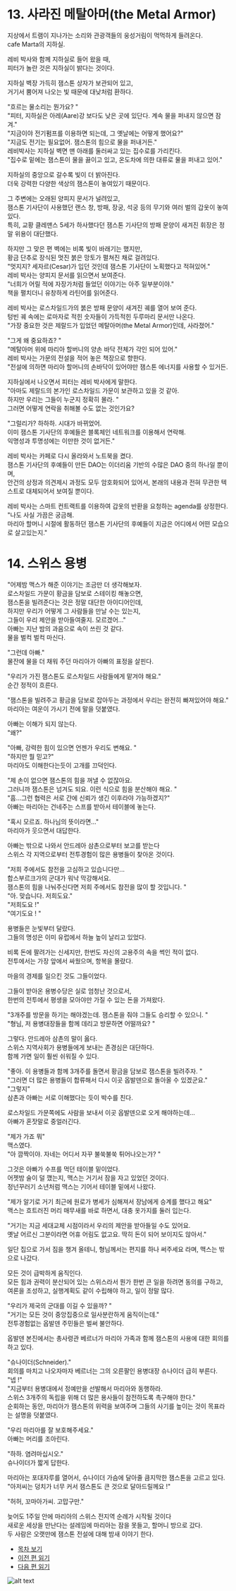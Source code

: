 # 13. 사라진 메탈아머(the Metal Armor)  

지상에서 트램이 지나가는 소리와 관광객들의 웅성거림이 먹먹하게 들려온다.  
cafe Marta의 지하실.  

레비 박사와 함께 지하실로 들어 왔을 때,  
피터가 놀란 것은 지하실이 밝다는 것이다.  

지하실 벽장 가득히 잼스톤 상자가 보관되어 있고,  
거기서 뿜어져 나오는 빛 때문에 대낮처럼 환하다.  

"흐르는 물소리는 뭔가요? "  
"피터, 지하실은 아레(Aare)강 보다도 낮은 곳에 있단다. 계속 물을 퍼내지 않으면 잠겨."  
"지금이야 전기펌프를 이용하면 되는데, 그 옛날에는 어떻게 했어요?"  
"지금도 전기는 필요없어. 잼스톤의 힘으로 물을 퍼내거든."  
레비박사는 지하실 벽면 맨 아래를 둘러싸고 있는 집수로를 가리킨다.  
"집수로 밑에는 잼스톤이 물을 끓이고 있고, 온도차에 의한 대류로 물을 퍼내고 있어."  

지하실의 중앙으로 갈수록 빛이 더 밝아진다.  
더욱 강력한 다양한 색상의 잼스톤이 놓여있기 때문이다.  

그 주변에는 오래된 양피지 문서가 널려있고,  
잼스톤 기사단이 사용했던 랜스 창, 방패, 장궁, 석궁 등의 무기와 여러 벌의 갑옷이 놓여있다.  
특히, 교황 클레맨스 5세가 하사했다던 잼스톤 기사단의 방패 문양이 새겨진 휘장은 정말 위용이 대단했다.  

하지만 그 맞은 편 벽에는 비록 빛이 바래기는 했지만,  
황금 단추로 장식된 멋진 붉은 망토가 펼쳐진 채로 걸려있다.  
"멋지지? 세자르(Cesar)가 입던 것인데 잼스톤 기사단이 노획했다고 적혀있어."  
레비 박사는 양피지 문서를 읽으면서 보여준다.  
"너희가 어릴 적에 자장가처럼 들었던 이야기는 아주 일부분이야."  
책을 펼치더니 유창하게 라틴어를 읽어준다.  

레비 박사는 로스차일드가의 붉은 방패 문양이 새겨진 궤를 열어 보여 준다.  
텅빈 궤 속에는 로마자로 적힌 숫자들이 가득적힌 두루마리 문서만 나온다.  
"가장 중요한 것은 제랄드가 입었던 메탈아머(the Metal Armor)인데, 사라졌어."  

"그게 왜 중요하죠? "  
"메탈아머 위에 마리아 할버니의 양손 바닥 전체가 각인 되어 있어."  
레비 박사는 가문의 전설을 적어 놓은 책장으로 향한다.  
"전설에 의하면 마리아 할머니의 손바닥이 있어야만 잼스톤 에너지를 사용할 수 있거든.  

지하실에서 나오면서 피터는 레비 박사에게 말한다.  
"아마도 제랄드의 본가인 로스차일드 가문이 보관하고 있을 것 같아.  
하지만 우리는 그들이 누군지 정확히 몰라. "  
그러면 어떻게 연락을 취해볼 수도 없는 것인가요?  

"그럴리가? 하하하. 시대가 바뀌었어.  
이미 잼스톤 기사단의 후예들은 블록체인 네트워크를 이용해서 연락해.  
익명성과 투명성에는 이만한 것이 없거든."  

레비 박사는 카페로 다시 올라와서 노트북을 켰다.  
잼스톤 기사단의 후예들이 만든 DAO는 이더리움 기반의 수많은 DAO 중의 하나일 뿐이며,  
안건의 상정과 의견제시 과정도 모두 암호화되어 있어서, 본래의 내용과 전혀 무관한 텍스트로 대체되어서 보여질 뿐이다.  

레비 박사는 스마트 컨트랙트를 이용하여 갑옷의 반환을 요청하는 agenda를 상정한다.  
"나도 사실 가끔은 궁금해.  
마리아 할머니 시절에 활동하던 잼스톤 기사단의 후예들이 지금은 어디에서 어떤 모습으로 살고있는지."  

# 14. 스위스 용병  

"어제밤 맥스가 해준 이야기는 조금만 더 생각해보자.  
로스차일드 가문이 황금을 담보로 스테이킹 해놓으면,  
잼스톤을 빌려준다는 것은 정말 대단한 아이디어인데,  
하지만 우리가 어떻게 그 사람들을 만날 수는 있는지,  
그들이 우리 제안을 받아들여줄지. 모르겠어..."  
아빠는 지난 밤의 과음으로 속이 쓰린 것 같다.  
물을 벌컥 벌컥 마신다.  

"그런데 아빠."  
물잔에 물을 더 채워 주던 마리아가 아빠의 표정을 살핀다.  

"우리가 가진 잼스톤도 로스차일드 사람들에게 맡겨야 해요."  
순간 정적이 흐른다.  

"잼스톤을 빌려주고 황금을 담보로 잡아두는 과정에서 우리는 완전히 빠져있어야 해요."  
마리아는 여운이 가시기 전에 말을 덧붙였다.  

아빠는 이해가 되지 않는다.  
"왜?"  

"아빠, 강력한 힘이 있으면 언젠가 우리도 변해요. "  
"하지만 뭘 믿고?"  
마리아도 이해한다는듯이 고개를 끄덕인다.  

"제 손이 없으면 잼스톤의 힘을 꺼낼 수 없잖아요.  
그러니까 잼스톤은 넘겨도 되요. 이런 식으로 힘을 분산해야 해요. "  
"흠...그런 협력은 서로 간에 신뢰가 생긴 이후라야 가능하겠지?"  
아빠는 마리아는 건네주는 스프를 받아서 테이블에 놓는다.  

"혹시 모르죠. 하나님의 뜻이라면..."  
마리아가 웃으면서 대답한다.  

아빠는 밖으로 나와서 안드레아 삼촌으로부터 보고를 받는다  
스위스 각 지역으로부터 전투경험이 많은 용병들이 찾아온 것이다.  

"저희 주에서도 참전을 고심하고 있습니다만...  
합스부르크가의 군대가 워낙 막강해서요.  
잼스톤의 힘을 나눠주신다면 저희 주에서도 참전을 많이 할 것입니다. "  
"아. 맞습니다. 저희도요."  
"저희도요 !"  
"여기도요 ! "  

용병들은 눈빛부터 달랐다.  
그들의 명성은 이미 유럽에서 하늘 높이 날리고 있었다.  

비록 돈에 팔려가는 신세지만, 한번도 자신의 고용주의 속을 썩인 적이 없다.  
전투에서는 가장 앞에서 싸웠으며, 항복을 몰랐다.  

마을의 경제를 일으킨 것도 그들이었다.  

그들이 받아온 용병수당은 실로 엄청난 것으로서,  
한번의 전투에서 평생을 모아야만 가질 수 있는 돈을 가져왔다.  

"3개주를 방문을 하기는 해야겠는데. 잼스톤을 줘야 그들도 승리할 수 있으니. "  
"형님, 저 용병대장들을 함께 데리고 방문하면 어떨까요? "  

그렇다. 안드레아 삼촌의 말이 옳다.  
스위스 지역사회가 용병들에게 보내는 존경심은 대단하다.  
함께 가면 일이 훨씬 쉬워질 수 있다.  

"좋아. 이 용병들과 함께 3개주를 돌면서 황금을 담보로 잼스톤을 빌려주자. "  
"그러면 더 많은 용병들이 합류해서 다시 이곳 옵발덴으로 돌아올 수 있겠군요."  
"그렇지"  
삼촌과 아빠는 서로 이해했다는 듯이 박수를 친다.  

로스차일드 가문쪽에도 사람을 보내서 이곳 옵발덴으로 오게 해야하는데...  
아빠가 혼잣말로 중얼러긴다.  

"제가 가죠 뭐"  
맥스였다.  
"아 깜짝이야. 자네는 어디서 자꾸 불쑥불쑥 튀어나오는가? "  

그것은 아빠가 수프를 먹던 테이블 밑이었다.  
어젯밤 술이 덜 깼는지, 맥스는 거기서 잠을 자고 있었던 것이다.  
정넌꾸러기 소년처럼 맥스는 기어서 테이블 밑에서 나왔다.  

"제가 알기로 거기 최근에 원로가 병세가 심해져서 장남에게 승계를 했다고 해요"  
맥스는 흐트러진 머리 매무새를 바로 하면서, 대충 옷가지를 둘러 입는다.  

"거기는 지금 세대교체 시점이라서 우리의 제안을 받아들일 수도 있어요.  
옛날 어르신 그분이라면 어휴 어림도 없고요. 딱히 돈이 되어 보이지도 않아서."  

일단 집으로 가서 짐을 챙겨 올테니, 형님께서는 편지를 하나 써주세요 라며, 맥스는 밖으로 나갔다.  

모든 것이 급박하게 움직인다.  
모든 힘과 권력이 분산되어 있는 스위스라서 뭔가 한번 큰 일을 하려면 동의를 구하고,  
여론을 조성하고, 실행계획도 같이 수립해야 하고, 일이 정말 많다.  

"우리가 제국의 군대를 이길 수 있을까? "  
"거기는 모든 것이 중앙집중으로 일사분란하게 움직이는데."  
전투경험없는 옵발덴 주민들은 벌써 불안하다.  

옵발덴 본진에서는 총사령관 베르너가 마리아 가족과 함께 잼스톤의 사용에 대한 회의를 하고 있다.  

"슈나이더(Schneider)."  
회의를 마치고 나오자마자 베르너는 그의 오른팔인 용병대장 슈나이더 급히 부른다.  
"넵 !"  
"지금부터 용병대에서 정예만을 선발해서 마리아와 동행하라.  
스위스 3개주의 독립을 위해 더 많은 용사들이 참전하도록 촉구해야 한다."  
순회하는 동안, 마리아가 잼스톤의 위력을 보여주며 그들의 사기를 높이는 것이 목표라는 설명을 덧붙였다.  

"우리 마리아를 잘 보호해주세요."  
아빠는 머리를 조아린다.  

"하하. 염려마십시오."  
슈나이더가 짧게 답한다.  

마리아는 포대자루를 열어서, 슈나이더 가슴에 달아줄 큼지막한 잼스톤을 고르고 있다.  
"아저씨는 덩치가 너무 커서 잼스톤도 큰 것으로 달아드릴께요 !"  

"허허, 꼬마아가씨. 고맙구만."  

늦어도 1주일 안에 마리아의 스위스 전지역 순례가 시작될 것이다  
새로운 세상을 만난다는 설레임에 마리아는 잠을 못들고, 할머니 방으로 갔다.  
두 사람은 오랫만에 잼스톤 전설에 대해 밤새 이야기 한다.  

* [목차 보기](content_kr.md)  
* [이전 편 읽기](/01_gemston/KR/KR_11-12.md)  
* [다음 편 읽기](/01_gemston/KR/KR_15.md)  

![alt text](/GemsTON_Fantasy_1/images/ch-2-04-Habsburg_palace.webp)